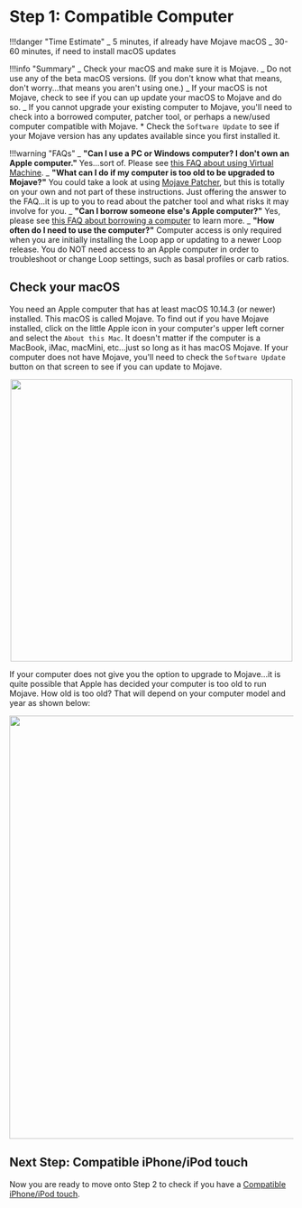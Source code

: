# Step 1: Compatible Computer

!!!danger "Time Estimate" _ 5 minutes, if already have Mojave macOS _ 30-60
minutes, if need to install macOS updates

!!!info "Summary" _ Check your macOS and make sure it is Mojave. _ Do not use
any of the beta macOS versions. (If you don't know what that means, don't
worry...that means you aren't using one.) _ If your macOS is not Mojave, check
to see if you can up update your macOS to Mojave and do so. _ If you cannot
upgrade your existing computer to Mojave, you'll need to check into a borrowed
computer, patcher tool, or perhaps a new/used computer compatible with
Mojave. \* Check the `Software Update` to see if your Mojave version has any
updates available since you first installed it.

!!!warning "FAQs" _ **"Can I use a PC or Windows computer? I don't own an Apple
computer."** Yes...sort of. Please see
[this FAQ about using Virtual Machine](https://loopkit.github.io/loopdocs/faqs/FAQs/#can-i-use-a-pc-or-windows-computer-to-build).
_ **"What can I do if my computer is too old to be upgraded to Mojave?"** You
could take a look at using [Mojave Patcher](http://dosdude1.com/mojave/), but
this is totally on your own and not part of these instructions. Just offering
the answer to the FAQ...it is up to you to read about the patcher tool and what
risks it may involve for you. _ **"Can I borrow someone else's Apple
computer?"** Yes, please see
[this FAQ about borrowing a computer](https://loopkit.github.io/loopdocs/faqs/FAQs/#do-i-need-to-own-my-own-apple-computer)
to learn more. _ **"How often do I need to use the computer?"** Computer access
is only required when you are initially installing the Loop app or updating to a
newer Loop release. You do NOT need access to an Apple computer in order to
troubleshoot or change Loop settings, such as basal profiles or carb ratios.

## Check your macOS

You need an Apple computer that has at least macOS 10.14.3 (or newer) installed.
This macOS is called Mojave. To find out if you have Mojave installed, click on
the little Apple icon in your computer's upper left corner and select the
`About this Mac`. It doesn't matter if the computer is a MacBook, iMac, macMini,
etc...just so long as it has macOS Mojave. If your computer does not have
Mojave, you'll need to check the `Software Update` button on that screen to see
if you can update to Mojave.

<p align="center">
<img src="https://loopkit.github.io/loopdocs/build/img/macosx.png" width="500">
</p>

If your computer does not give you the option to upgrade to Mojave...it is quite
possible that Apple has decided your computer is too old to run Mojave. How old
is too old? That will depend on your computer model and year as shown below:

<p align="center">
<img src="https://loopkit.github.io/loopdocs/build/img/mojave-minimum.png" width="750">
</p>

## Next Step: Compatible iPhone/iPod touch

Now you are ready to move onto Step 2 to check if you have a
[Compatible iPhone/iPod touch](https://loopkit.github.io/loopdocs/build/step2/).
